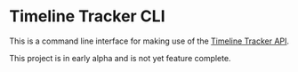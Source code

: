 # Timeline Tracker CLI

This is a command line interface for making use of the [Timeline Tracker API][ttapi].

This project is in early alpha and is not yet feature complete.

[ttapi]: https://github.com/kirypto/TimelineTracker